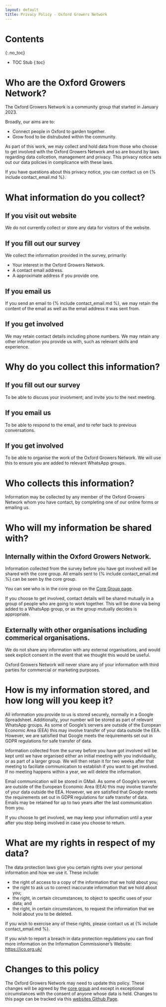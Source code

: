 ```yaml
---
layout: default
title: Privacy Policy - Oxford Growers Network
---
```


# Contents
{:.no_toc}

* TOC Stub
{:toc}

# Who are the Oxford Growers Network?

The Oxford Growers Network is a community group that started in January 2023.

Broadly, our aims are to:

 * Connect people in Oxford to garden together.
 * Grow food to be distrubuted within the community.

As part of this work, we may collect and hold data from those who choose to get involved with the Oxford Growers Network and so are bound by laws regarding data collcetion, management and privacy. This privacy notice sets out our data policies in complicance with these laws.

If you have questions about this privacy notice, you can contact us on {% include contact_email.md %}.

# What information do you collect?

## If you visit out website

We do not currently collect or store any data for visitors of the website.

## If you fill out our survey

We collect the information provided in the survey, primarily:

* Your interest in the Oxford Growers Network.
* A contact email address.
* A approximate address if you provide one.

## If you email us

If you send an email to {% include contact_email.md %}, we may retain the content of the email as well as the email address it was sent from.

## If you get involved

We may retain contact details including phone numbers. We may retain any other information you provide us with, such as relevant skills and experience.

# Why do you collect this information?

## If you fill out our survey

To be able to discuss your involvment, and invite you to the next meeting.

## If you email us

To be able to respond to the email, and to refer back to previous conversations.

## If you get involved

To be able to organise the work of the Oxford Growers Network. We will use this to ensure you are added to relevant WhatsApp groups.

# Who collects this information?

Information may be collected by any member of the Oxford Growers Network whom you have contact, by completing one of our online forms or emailing us.

# Who will my information be shared with?

## Internally within the Oxford Growers Network.

Information collected from the survey before you have got involved will be shared with the core group. All emails sent to {% include contact_email.md %} can be seen by the core group.

You can see who is in the core group on the [Core Group page](core-group.html).

If you choose to get involved, contact details will be shared mutually in a group of people who are going to work together. This will be done via being added to a WhatsApp group, or as the group mutually decides is appropriate.

## Externally with other organisations including commerical organisations.

We do not share any information with any external organisations, and would seek explicit consent in the event that we thought this would be useful.

Oxford Growers Network will never share any of your information with third parties for commercial or marketing purposes.

# How is my information stored, and how long will you keep it?

All information you provide to us is stored securely, normally in a Google Spreadsheet. Additionally, your number will be stored as part of relevant WhatsApp groups. As some of Google’s servers are outside of the European Economic Area (EEA) this may involve transfer of your data outside the EEA. However, we are satisfied that Google meets the requirements set out in GDPR regulations for safe transfer of data.

Information collected from the survey before you have got involved will be kept until we have organised either an initial meeting with you individually, or as part of a larger group. We will then retain it for two weeks after that meeting to faciliate communication to establish if you want to get involved. If no meeting happens within a year, we will delete the information.

Email communication will be stored in GMail. As some of Google’s servers are outside of the European Economic Area (EEA) this may involve transfer of your data outside the EEA. However, we are satisfied that Google meets the requirements set out in GDPR regulations for safe transfer of data. Emails may be retained for up to two years after the last communication from you.

If you choose to get involved, we may keep your information until a year after you stop being involved in case you choose to return.

# What are my rights in respect of my data?

The data protection laws give you certain rights over your personal information and how we use it. These include:

* the right of access to a copy of the information that we hold about you;
* the right to ask us to correct inaccurate information that we hold about you;
* the right, in certain circumstances, to object to specific uses of your data; and
* the right, in certain circumstances, to request the information that we hold about you to be deleted.

If you wish to exercise any of these rights, please contact us at {% include contact_email.md %}.

If you wish to report a breach in data protection regulations you can find more information on the Information Commissioner’s Website: https://ico.org.uk/

# Changes to this policy

The Oxford Growers Network may need to update this policy. These changes will be agreed by the [core group](core-group.html) and except in exceptional circumstances with the consent of anyone whose data is held. Changes to this page can be tracked via this [websites Github Page](https://github.com/oxfordgrowersnetwork/oxfordgrowersnetwork.github.io).
